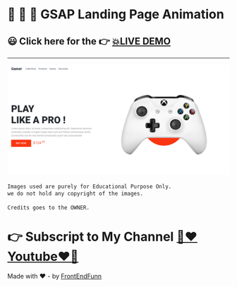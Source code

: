 # 🙈 🙉 🙊 GSAP Landing Page Animation

## 😃 Click here for the 👉 [💥LIVE DEMO](https://frontendfunn.github.io/gsap-landing-page-animation/)

---

![Preview Image](./images/preview.png)

```
Images used are purely for Educational Purpose Only.
we do not hold any copyright of the images.

Credits goes to the OWNER.
```

# 👉 Subscript to My Channel [💙❤️Youtube❤️💙](https://www.youtube.com/channel/UCpOHt5d6GG-mvo-_pU06rhQ?sub_confirmation=1)

Made with ❤️ - by [FrontEndFunn](https://www.youtube.com/channel/UCpOHt5d6GG-mvo-_pU06rhQ?sub_confirmation=1)
